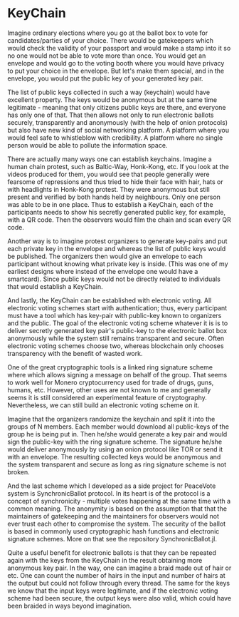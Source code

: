 # KeyChain

Imagine ordinary elections where you go at the ballot box to vote for candidates/parties of your choice. There would be gatekeepers which would check the validity of your passport and would make a stamp into it so no one would not be able to vote more than once. You would get an envelope and would go to the voting booth where you would have privacy to put your choice in the envelope. But let's make them special, and in the envelope, you would put the public key of your generated key pair. 

The list of public keys collected in such a way (keychain) would have excellent property. The keys would be anonymous but at the same time legitimate - meaning that only citizens public keys are there, and everyone has only one of that.  That then allows not only to run electronic ballots securely, transparently and anonymously (with the help of onion protocols) but also have new kind of social networking platform. A platform where you would feel safe to whistleblow with credibility. A platform where no single person would be able to pollute the information space. 

There are actually many ways one can establish keychains. Imagine a human chain protest, such as Baltic-Way, Honk-Kong, etc. If you look at the videos produced for them, you would see that people generally were fearsome of repressions and thus tried to hide their face with hair, hats or with headlights in Honk-Kong protest. They were anonymous but still present and verified by both hands held by neighbours. Only one person was able to be in one place. Thus to establish a KeyChain, each of the participants needs to show his secretly generated public key, for example, with a QR code. Then the observers would film the chain and scan every QR code. 

Another way is to imagine protest organizers to generate key-pairs and put each private key in the envelope and whereas the list of public keys would be published. The organizers then would give an envelope to each participant without knowing what private key is inside. (This was one of my earliest designs where instead of the envelope one would have a smartcard). Since public keys would not be directly related to individuals that would establish a KeyChain. 

And lastly, the KeyChain can be established with electronic voting. All electronic voting schemes start with authentication; thus, every participant must have a tool which has key-pair with public-key known to organizers and the public. The goal of the electronic voting scheme whatever it is is to deliver secretly generated key pair's public-key to the electronic ballot box anonymously while the system still remains transparent and secure. Often electronic voting schemes choose two, whereas blockchain only chooses transparency with the benefit of wasted work. 

One of the great cryptographic tools is a linked ring signature scheme where which allows signing a message on behalf of the group. That seems to work well for Monero cryptocurrency used for trade of drugs, guns, humans, etc. However, other uses are not known to me and generally seems it is still considered an experimental feature of cryptography. Nevertheless, we can still build an electronic voting scheme on it. 

Imagine that the organizers randomize the keychain and split it into the groups of N members. Each member would download all public-keys of the group he is being put in. Then he/she would generate a key pair and would sign the public-key with the ring signature scheme. The signature he/she would deliver anonymously by using an onion protocol like TOR or send it with an envelope. The resulting collected keys would be anonymous and the system transparent and secure as long as ring signature scheme is not broken.

And the last scheme which I developed as a side project for PeaceVote system is SynchronicBallot protocol. In its heart is of the protocol is a concept of synchronicity - multiple votes happening at the same time with a common meaning. The anonymity is based on the assumption that that the maintainers of gatekeeping and the maintainers for observers would not ever trust each other to compromise the system. The security of the ballot is based in commonly used cryptographic hash functions and electronic signature schemes. More on that see the repository SynchronicBallot.jl.

Quite a useful benefit for electronic ballots is that they can be repeated again with the keys from the KeyChain in the result obtaining more anonymous key pair. In the way, one can imagine a braid made out of hair or etc. One can count the number of hairs in the input and number of hairs at the output but could not follow through every thread. The same for the keys we know that the input keys were legitimate, and if the electronic voting scheme had been secure, the output keys were also valid, which could have been braided in ways beyond imagination. 
